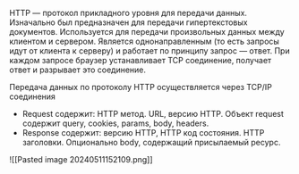 HTTP — протокол прикладного уровня для передачи данных. Изначально был предназначен для передачи гипертекстовых документов. Используется для передачи произвольных данных между клиентом и сервером. Является однонаправленным (то есть запросы идут от клиента к серверу) и работает по принципу запрос — ответ. При каждом запросе браузер устанавливает TCP соединение, получает ответ и разрывает это соединение. 

Передача данных по протоколу HTTP осуществляется через TCP/IP соединения

- Request содержит: HTTP метод. URL, версию HTTP. Объект request содержит query, cookies, params, body, headers.
- Response содержит: версию HTTP, HTTP код состояния. HTTP заголовки. Опционально body, содержащий присылаемый ресурс.

![[Pasted image 20240511152109.png]]